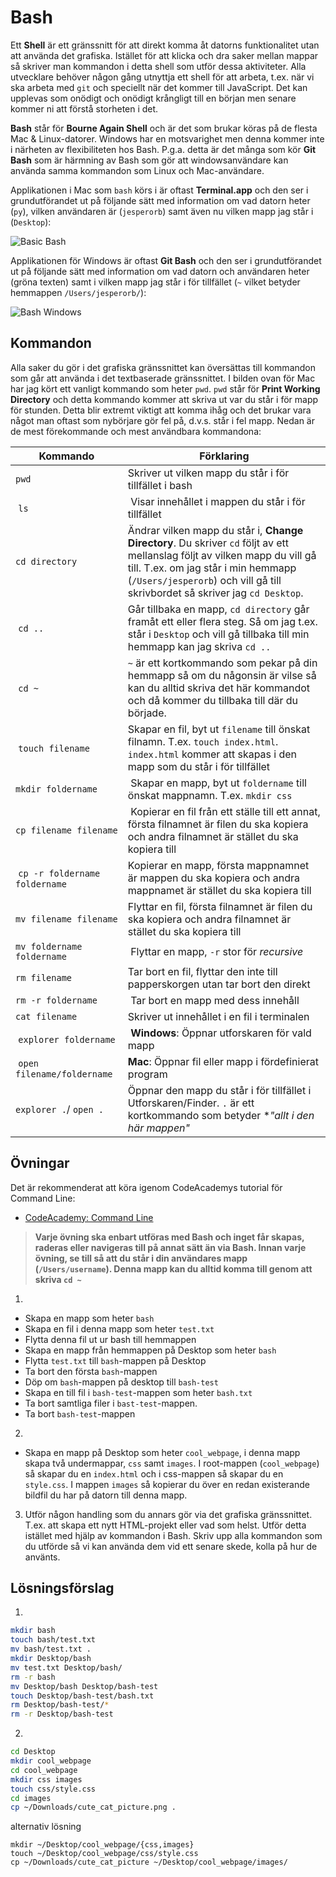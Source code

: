# Bash

Ett **Shell** är ett gränssnitt för att direkt komma åt datorns funktionalitet utan att använda det grafiska. Istället för att klicka och dra saker mellan mappar så skriver man kommandon i detta shell som utför dessa aktiviteter. Alla utvecklare behöver någon gång utnyttja ett shell för att arbeta, t.ex. när vi ska arbeta med `git` och speciellt när det kommer till JavaScript. Det kan upplevas som onödigt och onödigt krångligt till en början men senare kommer ni att förstå storheten i det.

**Bash** står för **Bourne Again Shell** och är det som brukar köras på de flesta Mac & Linux-datorer. Windows har en motsvarighet men denna kommer inte i närheten av flexibiliteten hos Bash. P.g.a. detta är det många som kör **Git Bash** som är härmning av Bash som gör att windowsanvändare kan använda samma kommandon som Linux och Mac-användare.

Applikationen i Mac som `bash` körs i är oftast **Terminal.app** och den ser i grundutförandet ut på följande sätt med information om vad datorn heter (`py`), vilken användaren är (`jesperorb`) samt även nu vilken mapp jag står i (`Desktop`):

![Basic Bash](https://i.imgur.com/lXvNCVI.png)

Applikationen för Windows är oftast **Git Bash** och den ser i grundutförandet ut på följande sätt med information om vad datorn och användaren heter (gröna texten) samt i vilken mapp jag står i för tillfället (`~` vilket betyder hemmappen `/Users/jesperorb/`):

![Bash Windows](https://i.imgur.com/cwax9Fe.png)


## Kommandon

Alla saker du gör i det grafiska gränssnittet kan översättas till kommandon som går att använda i det textbaserade gränssnittet. I bilden ovan för Mac har jag kört ett vanligt kommando som heter `pwd`. `pwd` står för **Print Working Directory** och detta kommando kommer att skriva ut var du står i för mapp för stunden. Detta blir extremt viktigt att komma ihåg och det brukar vara något man oftast som nybörjare gör fel på, d.v.s. står i fel mapp. Nedan är de mest förekommande och mest användbara kommandona:

| Kommando                        | Förklaring    |
| --------------------------------|---------------|
| `pwd`                           | Skriver ut vilken mapp du står i för tillfället i bash |
| `ls`                            | Visar innehållet i mappen du står i för tillfället | 
| `cd directory`                  | Ändrar vilken mapp du står i, **Change Directory**. Du skriver `cd` följt av ett mellanslag följt av vilken mapp du vill gå till. T.ex. om jag står i min hemmapp (`/Users/jesperorb`) och vill gå till skrivbordet så skriver jag `cd Desktop`. |
| `cd ..`                         | Går tillbaka en mapp, `cd directory` går framåt ett eller flera steg. Så om jag t.ex. står i `Desktop` och vill gå tillbaka till min hemmapp kan jag skriva `cd ..` |
| `cd ~`                          | `~` är ett kortkommando som pekar på din hemmapp så om du någonsin är vilse så kan du alltid skriva det här kommandot och då kommer du tillbaka till där du började. | 
| `touch filename`                | Skapar en fil, byt ut `filename` till önskat filnamn. T.ex. `touch index.html`. `index.html` kommer att skapas i den mapp som du står i för tillfället |
| `mkdir foldername`              | Skapar en mapp, byt ut `foldername` till önskat mappnamn. T.ex. `mkdir css` |
| `cp filename filename`          | Kopierar en fil från ett ställe till ett annat, första filnamnet är filen du ska kopiera och andra filnamnet är stället du ska kopiera till |
| `cp -r foldername foldername `  | Kopierar en mapp, första mappnamnet är mappen du ska kopiera och andra mappnamet är stället du ska kopiera till |
| `mv filename filename`          | Flyttar en fil, första filnamnet är filen du ska kopiera och andra filnamnet är stället du ska kopiera till  |
| `mv foldername foldername`   | Flyttar en mapp, `-r` stor för _recursive_ |
| `rm filename`                   | Tar bort en fil, flyttar den inte till papperskorgen utan tar bort den direkt | 
| `rm -r foldername`              | Tar bort en mapp med dess innehåll | 
| `cat filename`                  | Skriver ut innehållet i en fil i terminalen |
| `explorer foldername`           | **Windows**: Öppnar utforskaren för vald mapp |
| `open filename/foldername`      | **Mac**: Öppnar fil eller mapp i fördefinierat program |
| `explorer .`/ `open .`          | Öppnar den mapp du står i för tillfället i Utforskaren/Finder. `.` är ett kortkommando som betyder **"allt i den här mappen"* |


## Övningar

Det är rekommenderat att köra igenom CodeAcademys tutorial för Command Line:
 * [CodeAcademy: Command Line](https://www.codecademy.com/learn/learn-the-command-line)

> **Varje övning ska enbart utföras med Bash och inget får skapas, raderas eller navigeras till på annat sätt än via Bash. Innan varje övning, se till så att du står i din användares mapp (`/Users/username`). Denna mapp kan du alltid komma till genom att skriva `cd ~`**

1. 
 * Skapa en mapp som heter `bash`
 * Skapa en fil i denna mapp som heter `test.txt`
 * Flytta denna fil ut ur bash till hemmappen
 * Skapa en mapp från hemmappen på Desktop som heter `bash`
 * Flytta `test.txt` till `bash`-mappen på Desktop
 * Ta bort den första `bash`-mappen
 * Döp om `bash`-mappen på desktop till `bash-test`
 * Skapa en till fil i `bash-test`-mappen som heter `bash.txt`
 * Ta bort samtliga filer i `bast-test`-mappen.
 * Ta bort `bash-test`-mappen

2.
 * Skapa en mapp på Desktop som heter `cool_webpage`, i denna mapp skapa två undermappar, `css` samt `images`. I root-mappen (`cool_webpage`) så skapar du en `index.html` och i css-mappen så skapar du en `style.css`. I mappen `images` så kopierar du över en redan existerande bildfil du har på datorn till denna mapp.

3. Utför någon handling som du annars gör via det grafiska gränssnittet. T.ex. att skapa ett nytt HTML-projekt eller vad som helst. Utför detta istället med hjälp av kommandon i Bash. Skriv upp alla kommandon som du utförde så vi kan använda dem vid ett senare skede, kolla på hur de använts.

## Lösningsförslag

1.
```bash
mkdir bash
touch bash/test.txt
mv bash/test.txt .
mkdir Desktop/bash
mv test.txt Desktop/bash/
rm -r bash
mv Desktop/bash Desktop/bash-test
touch Desktop/bash-test/bash.txt
rm Desktop/bash-test/*
rm -r Desktop/bash-test
```

2. 
```bash
cd Desktop
mkdir cool_webpage
cd cool_webpage
mkdir css images
touch css/style.css
cd images
cp ~/Downloads/cute_cat_picture.png .
```

alternativ lösning
```
mkdir ~/Desktop/cool_webpage/{css,images}
touch ~/Desktop/cool_webpage/css/style.css
cp ~/Downloads/cute_cat_picture ~/Desktop/cool_webpage/images/
```
